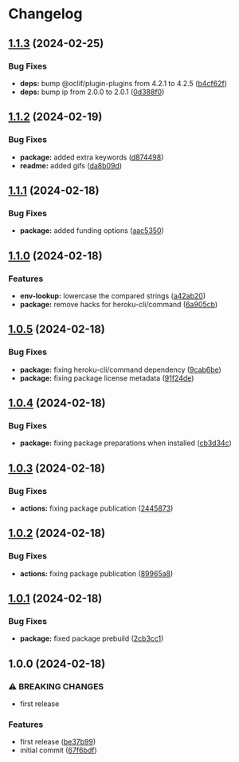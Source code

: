 # Changelog

## [1.1.3](https://github.com/lancedikson/heroku-env-lookup/compare/v1.1.2...v1.1.3) (2024-02-25)


### Bug Fixes

* **deps:** bump @oclif/plugin-plugins from 4.2.1 to 4.2.5 ([b4cf62f](https://github.com/lancedikson/heroku-env-lookup/commit/b4cf62f1aaaa7434170c69bfa6bc7727b692316d))
* **deps:** bump ip from 2.0.0 to 2.0.1 ([0d388f0](https://github.com/lancedikson/heroku-env-lookup/commit/0d388f0f0b97dfbc4d4f8c9f9b1139605b0550a7))

## [1.1.2](https://github.com/lancedikson/heroku-env-lookup/compare/v1.1.1...v1.1.2) (2024-02-19)


### Bug Fixes

* **package:** added extra keywords ([d874498](https://github.com/lancedikson/heroku-env-lookup/commit/d8744987a0f7da8b3f55921f8d817c7ae11e7717))
* **readme:** added gifs ([da8b09d](https://github.com/lancedikson/heroku-env-lookup/commit/da8b09dd3741246a850c86484e704ed5adb24c3e))

## [1.1.1](https://github.com/lancedikson/heroku-env-lookup/compare/v1.1.0...v1.1.1) (2024-02-18)


### Bug Fixes

* **package:** added funding options ([aac5350](https://github.com/lancedikson/heroku-env-lookup/commit/aac5350b8d821a0f80cce9c7cfe5a606fb62aeb6))

## [1.1.0](https://github.com/lancedikson/heroku-env-lookup/compare/v1.0.5...v1.1.0) (2024-02-18)


### Features

* **env-lookup:** lowercase the compared strings ([a42ab20](https://github.com/lancedikson/heroku-env-lookup/commit/a42ab205e3d465937841074ce3c870f1b41eef59))
* **package:** remove hacks for heroku-cli/command ([6a905cb](https://github.com/lancedikson/heroku-env-lookup/commit/6a905cba2681ad6856692a0d4b3abd4c8c39fd5e))

## [1.0.5](https://github.com/lancedikson/heroku-env-lookup/compare/v1.0.4...v1.0.5) (2024-02-18)


### Bug Fixes

* **package:** fixing heroku-cli/command dependency ([9cab6be](https://github.com/lancedikson/heroku-env-lookup/commit/9cab6bebd1aa1b5b480e11db75d087c7cffd8794))
* **package:** fixing package license metadata ([91f24de](https://github.com/lancedikson/heroku-env-lookup/commit/91f24de8b697b5b084d685f78567baff7ba8e939))

## [1.0.4](https://github.com/lancedikson/heroku-env-lookup/compare/v1.0.3...v1.0.4) (2024-02-18)


### Bug Fixes

* **package:** fixing package preparations when installed ([cb3d34c](https://github.com/lancedikson/heroku-env-lookup/commit/cb3d34c5e7b27719b1f5d6a121565aa0668bc22f))

## [1.0.3](https://github.com/lancedikson/heroku-env-lookup/compare/v1.0.2...v1.0.3) (2024-02-18)


### Bug Fixes

* **actions:** fixing package publication ([2445873](https://github.com/lancedikson/heroku-env-lookup/commit/24458736c8497ebfedf9689c4992138158a9945b))

## [1.0.2](https://github.com/lancedikson/heroku-env-lookup/compare/v1.0.1...v1.0.2) (2024-02-18)


### Bug Fixes

* **actions:** fixing package publication ([89965a8](https://github.com/lancedikson/heroku-env-lookup/commit/89965a8a6ba1b623957098b63716bae5b18bfd24))

## [1.0.1](https://github.com/lancedikson/heroku-env-lookup/compare/v1.0.0...v1.0.1) (2024-02-18)


### Bug Fixes

* **package:** fixed package prebuild ([2cb3cc1](https://github.com/lancedikson/heroku-env-lookup/commit/2cb3cc1368ba0d39c59ebe9c940e30e9594c619c))

## 1.0.0 (2024-02-18)


### ⚠ BREAKING CHANGES

* first release

### Features

* first release ([be37b99](https://github.com/lancedikson/heroku-env-lookup/commit/be37b991d86779c0988883ffcf85ffcc9736592b))
* initial commit ([67f6bdf](https://github.com/lancedikson/heroku-env-lookup/commit/67f6bdf82124528d34247fe8574ca7d9c6d141bc))

